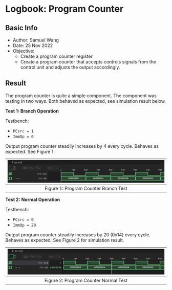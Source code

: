 # Logbook: Program Counter

## Basic Info

* Author: Samuel Wang
* Date: 25 Nov 2022
* Objective:
  * Create a program counter register.
  * Create a program counter that accepts controls signals from the control unit and adjusts the output accordingly.

## Result

The program counter is quite a simple component. The component was testing in two ways. Both behaved as expected, see simulation result below.

**Test 1: Branch Operation**

Testbench:
* `PCsrc = 1`
* `ImmOp = 0`

Output program counter steadily increases by 4 every cycle. Behaves as expected. See Figure 1.

| ![Figure 1: Program Counter Branch Test](images/pc-test-1.png) |
|:--:|
| Figure 1: Program Counter Branch Test |

**Test 2: Normal Operation**

Testbench:
* `PCsrc = 0`
* `ImmOp = 20`

Output program counter steadily increases by 20 (0x14) every cycle. Behaves as expected. See Figure 2 for simulation result.

| ![Figure 2: Program Counter Normal Test](images/pc-test-2.png) |
|:--:|
| Figure 2: Program Counter Normal Test |
